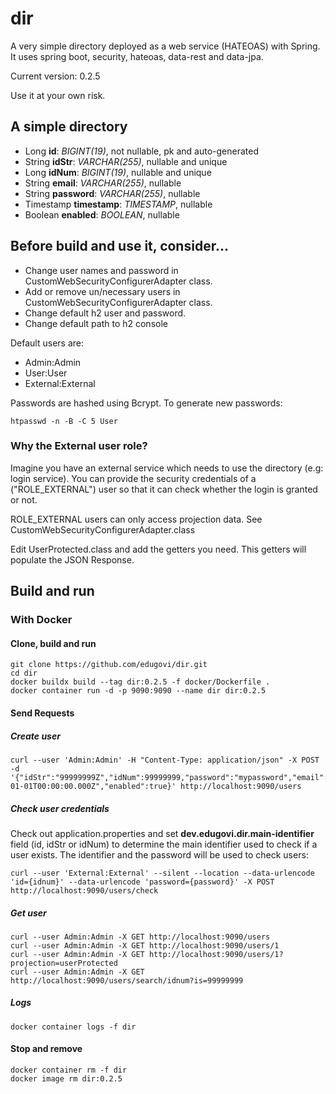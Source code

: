 # dir
A very simple directory deployed as a web service (HATEOAS) with Spring.
It uses spring boot, security, hateoas, data-rest and data-jpa.

Current version: 0.2.5

Use it at your own risk.

## A simple directory
* Long **id**: _BIGINT(19)_, not nullable, pk and auto-generated
* String **idStr**: _VARCHAR(255)_, nullable and unique
* Long **idNum**: _BIGINT(19)_, nullable and unique
* String **email**: _VARCHAR(255)_, nullable
* String **password**: _VARCHAR(255)_, nullable
* Timestamp **timestamp**: _TIMESTAMP_, nullable
* Boolean **enabled**: _BOOLEAN_, nullable 

 
## Before build and use it, consider...
 * Change user names and password in CustomWebSecurityConfigurerAdapter
 class.
 * Add or remove un/necessary users in CustomWebSecurityConfigurerAdapter
 class.
 * Change default h2 user and password.
 * Change default path to h2 console

Default users are:
 * Admin:Admin
 * User:User
 * External:External

 Passwords are hashed using Bcrypt. To generate new passwords:
 ```console
htpasswd -n -B -C 5 User
 ```
 
### Why the External user role?
Imagine you have an external service which needs to use the directory
(e.g: login service). You can provide the security credentials of a
("ROLE_EXTERNAL") user so that it can check whether the login is granted
or not.

ROLE_EXTERNAL users can only access projection data. See CustomWebSecurityConfigurerAdapter.class

Edit UserProtected.class and add the getters you need. This getters will populate
the JSON Response.

## Build and run

### With Docker

#### Clone, build and run
```console
git clone https://github.com/edugovi/dir.git
cd dir
docker buildx build --tag dir:0.2.5 -f docker/Dockerfile .
docker container run -d -p 9090:9090 --name dir dir:0.2.5
```

#### Send Requests
##### Create user
```console
curl --user 'Admin:Admin' -H "Content-Type: application/json" -X POST -d '{"idStr":"99999999Z","idNum":99999999,"password":"mypassword","email":"test@test.com","timestamp":"1990-01-01T00:00:00.000Z","enabled":true}' http://localhost:9090/users
```

##### Check user credentials

Check out application.properties and set **dev.edugovi.dir.main-identifier** field (id, idStr or idNum) to determine the main identifier used to check if a user exists. The identifier and the password will be used to check users:

```console
curl --user 'External:External' --silent --location --data-urlencode 'id={idnum}' --data-urlencode 'password={password}' -X POST http://localhost:9090/users/check
```

##### Get user
```console
curl --user Admin:Admin -X GET http://localhost:9090/users
curl --user Admin:Admin -X GET http://localhost:9090/users/1
curl --user Admin:Admin -X GET http://localhost:9090/users/1?projection=userProtected
curl --user Admin:Admin -X GET http://localhost:9090/users/search/idnum?is=99999999
```

##### Logs
```console
docker container logs -f dir
```

#### Stop and remove
```console
docker container rm -f dir
docker image rm dir:0.2.5
```
